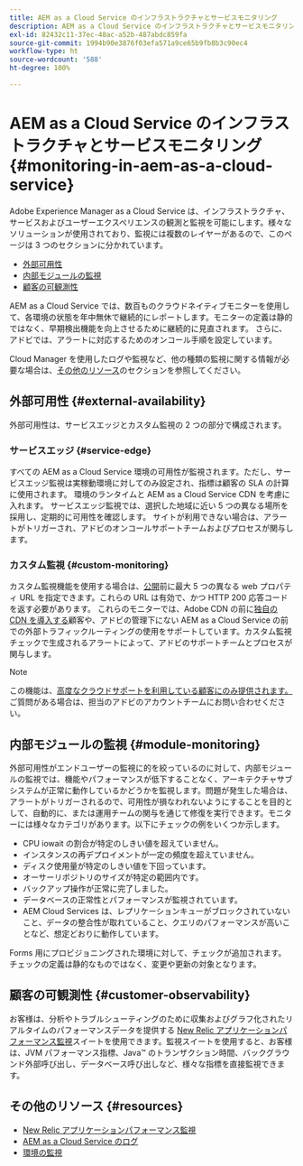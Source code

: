 ```yaml
---
title: AEM as a Cloud Service のインフラストラクチャとサービスモニタリング
description: AEM as a Cloud Service のインフラストラクチャとサービスモニタリング
exl-id: 82432c11-37ec-48ac-a52b-487abdc859fa
source-git-commit: 1994b90e3876f03efa571a9ce65b9fb8b3c90ec4
workflow-type: ht
source-wordcount: '588'
ht-degree: 100%

---
```


# AEM as a Cloud Service のインフラストラクチャとサービスモニタリング {#monitoring-in-aem-as-a-cloud-service}

Adobe Experience Manager as a Cloud Service は、インフラストラクチャ、サービスおよびユーザーエクスペリエンスの観測と監視を可能にします。様々なソリューションが使用されており、監視には複数のレイヤーがあるので、このページは 3 つのセクションに分かれています。

* [外部可用性](#external-availability)
* [内部モジュールの監視](#module-monitoring)
* [顧客の可観測性](#customer-observability)

AEM as a Cloud Service では、数百ものクラウドネイティブモニターを使用して、各環境の状態を年中無休で継続的にレポートします。モニターの定義は静的ではなく、早期検出機能を向上させるために継続的に見直されます。 さらに、アドビでは、アラートに対応するためのオンコール手順を設定しています。

Cloud Manager を使用したログや監視など、他の種類の監視に関する情報が必要な場合は、[その他のリソース](#resources)のセクションを参照してください。

## 外部可用性 {#external-availability}

外部可用性は、サービスエッジとカスタム監視の 2 つの部分で構成されます。

### サービスエッジ {#service-edge}

すべての AEM as a Cloud Service 環境の可用性が監視されます。ただし、サービスエッジ監視は実稼動環境に対してのみ設定され、指標は顧客の SLA の計算に使用されます。 環境のランタイムと AEM as a Cloud Service CDN を考慮に入れます。 サービスエッジ監視では、選択した地域に近い 5 つの異なる場所を採用し、定期的に可用性を確認します。 サイトが利用できない場合は、アラートがトリガーされ、アドビのオンコールサポートチームおよびプロセスが関与します。

### カスタム監視 {#custom-monitoring}

カスタム監視機能を使用する場合は、[公開](/help/journey-migration/go-live.md)前に最大 5 つの異なる web プロパティ URL を指定できます。これらの URL は有効で、かつ HTTP 200 応答コードを返す必要があります。 これらのモニターでは、Adobe CDN の前に[独自の CDN を導入する](/help/implementing/dispatcher/cdn.md#point-to-point-CDN)顧客や、アドビの管理下にない AEM as a Cloud Service の前での外部トラフィックルーティングの使用をサポートしています。カスタム監視チェックで生成されるアラートによって、アドビのサポートチームとプロセスが関与します。

>[!NOTE]
>
> この機能は、[高度なクラウドサポートを利用している顧客にのみ提供されます。](https://experienceleague.adobe.com/docs/support-resources/data-sheets/overview.html?lang=ja#support-add-ons) ご質問がある場合は、担当のアドビのアカウントチームにお問い合わせください。

## 内部モジュールの監視 {#module-monitoring}

外部可用性がエンドユーザーの監視に的を絞っているのに対して、内部モジュールの監視では、機能やパフォーマンスが低下することなく、アーキテクチャサブシステムが正常に動作しているかどうかを監視します。問題が発生した場合は、アラートがトリガーされるので、可用性が損なわれないようにすることを目的として、自動的に、または運用チームの関与を通じて修復を実行できます。モニターには様々なカテゴリがあります。以下にチェックの例をいくつか示します。

* CPU iowait の割合が特定のしきい値を超えていません。
* インスタンスの再デプロイメントが一定の頻度を超えていません。
* ディスク使用量が特定のしきい値を下回っています。
* オーサーリポジトリのサイズが特定の範囲内です。
* バックアップ操作が正常に完了しました。
* データベースの正常性とパフォーマンスが監視されています。
* AEM Cloud Services は、レプリケーションキューがブロックされていないこと、データの整合性が取れていること、クエリのパフォーマンスが高いことなど、想定どおりに動作しています。

Forms 用にプロビジョニングされた環境に対して、チェックが追加されます。チェックの定義は静的なものではなく、変更や更新の対象となります。

## 顧客の可観測性 {#customer-observability}

お客様は、分析やトラブルシューティングのために収集およびグラフ化されたリアルタイムのパフォーマンスデータを提供する [New Relic アプリケーションパフォーマンス監視](https://experienceleague.adobe.com/docs/experience-manager-cloud-service/content/implementing/using-cloud-manager/user-access-new-relic.html?lang=ja)スイートを使用できます。監視スイートを使用すると、お客様は、JVM パフォーマンス指標、Java™ のトランザクション時間、バックグラウンド外部呼び出し、データベース呼び出しなど、様々な指標を直接監視できます。

## その他のリソース {#resources}

* [New Relic アプリケーションパフォーマンス監視](https://experienceleague.adobe.com/docs/experience-manager-cloud-service/content/implementing/using-cloud-manager/user-access-new-relic.html?lang=ja)
* [AEM as a Cloud Service のログ](https://experienceleague.adobe.com/docs/experience-manager-cloud-service/content/implementing/developing/logging.html?lang=ja)
* [環境の監視](https://experienceleague.adobe.com/docs/experience-manager-cloud-manager/content/using/monitoring-environments.html?lang=ja)
